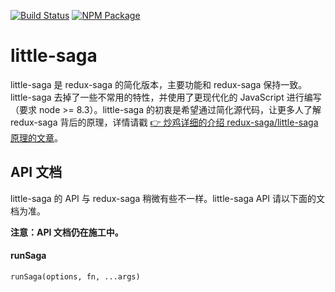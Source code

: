 [![Build Status](https://img.shields.io/travis/little-saga/little-saga/master.svg?style=flat-square)](https://travis-ci.org/little-saga/little-saga) [![NPM Package](https://img.shields.io/npm/v/little-saga.svg?style=flat-square)](https://www.npmjs.org/package/little-saga)

# little-saga

little-saga 是 redux-saga 的简化版本，主要功能和 redux-saga 保持一致。little-saga 去掉了一些不常用的特性，并使用了更现代化的 JavaScript 进行编写（要求 node >= 8.3）。little-saga 的初衷是希望通过简化源代码，让更多人了解 redux-saga 背后的原理，详情请戳 [👉 炒鸡详细的介绍 redux-saga/little-saga 原理的文章](docs/building-your-own-redux-saga.md)。

## API 文档

little-saga 的 API 与 redux-saga 稍微有些不一样。little-saga API 请以下面的文档为准。

**注意：API 文档仍在施工中。**

#### runSaga

`runSaga(options, fn, ...args)`

